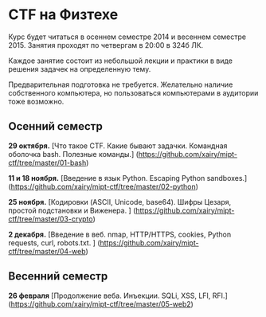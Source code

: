 CTF на Физтехе
==============

Курс будет читаться в осеннем семестре 2014 и весеннем семестре 2015.
Занятия проходят по четвергам в 20:00 в 324б ЛК.

Каждое занятие состоит из небольшой лекции и практики в виде решения задачек на определенную тему.

Предварительная подготовка не требуется.
Желательно наличие собственного компьютера, но пользоваться компьютерами в аудитории тоже возможно.

## Осенний семестр

**29 октября.**
[Что такое CTF. Какие бывают задачки. Командная оболочка bash. Полезные команды.]
(https://github.com/xairy/mipt-ctf/tree/master/01-bash)

**11 и 18 ноября.**
[Введение в язык Python. Escaping Python sandboxes.]
(https://github.com/xairy/mipt-ctf/tree/master/02-python)

**25 ноября.**
[Кодировки (ASCII, Unicode, base64). Шифры Цезаря, простой подстановки и Виженера. ]
(https://github.com/xairy/mipt-ctf/tree/master/03-crypto)

**2 декабря.**
[Введение в веб. nmap, HTTP/HTTPS, cookies, Python requests, curl, robots.txt. ]
(https://github.com/xairy/mipt-ctf/tree/master/04-web)

## Весенний семестр

**26 февраля**
[Продолжение веба. Инъекции. SQLi, XSS, LFI, RFI.]
(https://github.com/xairy/mipt-ctf/tree/master/05-web2)
